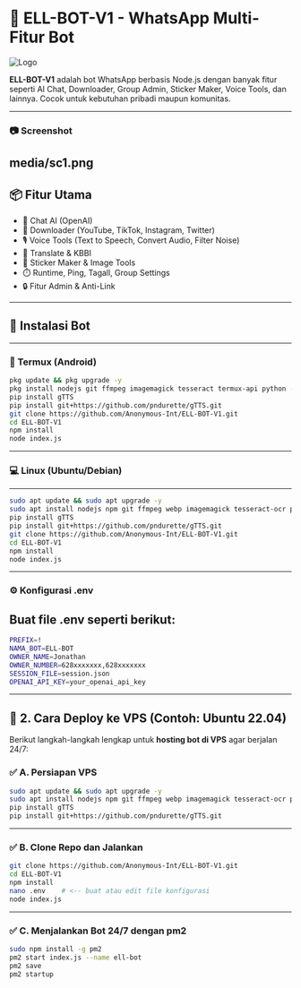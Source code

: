 # 🤖 ELL-BOT-V1 - WhatsApp Multi-Fitur Bot

![Logo](https://img.shields.io/badge/ELL--BOT--V1-WA%20Bot-green?style=flat-square&logo=whatsapp)

**ELL-BOT-V1** adalah bot WhatsApp berbasis Node.js dengan banyak fitur seperti AI Chat, Downloader, Group Admin, Sticker Maker, Voice Tools, dan lainnya. Cocok untuk kebutuhan pribadi maupun komunitas.

---
### 📷 Screenshot
<img src="">media/sc1.png</img>
---

## 📦 Fitur Utama

- 🤖 Chat AI (OpenAI)
- 🎵 Downloader (YouTube, TikTok, Instagram, Twitter)
- 🎙️ Voice Tools (Text to Speech, Convert Audio, Filter Noise)
- 📜 Translate & KBBI
- 📸 Sticker Maker & Image Tools
- ⏱️ Runtime, Ping, Tagall, Group Settings
- 🔒 Fitur Admin & Anti-Link

---
## 🔧 Instalasi Bot
---
### 📱 Termux (Android)

```bash
pkg update && pkg upgrade -y
pkg install nodejs git ffmpeg imagemagick tesseract termux-api python -y
pip install gTTS
pip install git+https://github.com/pndurette/gTTS.git
git clone https://github.com/Anonymous-Int/ELL-BOT-V1.git
cd ELL-BOT-V1
npm install
node index.js
```
---
### 💻 Linux (Ubuntu/Debian)
---

```bash
sudo apt update && sudo apt upgrade -y
sudo apt install nodejs npm git ffmpeg webp imagemagick tesseract-ocr python3 python3-pip -y
pip install gTTS
pip install git+https://github.com/pndurette/gTTS.git
git clone https://github.com/Anonymous-Int/ELL-BOT-V1.git
cd ELL-BOT-V1
npm install
node index.js
```

---
### ⚙️ Konfigurasi .env
Buat file .env seperti berikut:
---

```bash
PREFIX=!
NAMA_BOT=ELL-BOT
OWNER_NAME=Jonathan
OWNER_NUMBER=628xxxxxxx,628xxxxxxx
SESSION_FILE=session.json
OPENAI_API_KEY=your_openai_api_key
```
---

## 🚀 2. **Cara Deploy ke VPS (Contoh: Ubuntu 22.04)**

Berikut langkah-langkah lengkap untuk **hosting bot di VPS** agar berjalan 24/7:

### ✅ A. Persiapan VPS

```bash
sudo apt update && sudo apt upgrade -y
sudo apt install nodejs npm git ffmpeg webp imagemagick tesseract-ocr python3 python3-pip -y
pip install gTTS
pip install git+https://github.com/pndurette/gTTS.git
```
---

### ✅ B. Clone Repo dan Jalankan
```bash
git clone https://github.com/Anonymous-Int/ELL-BOT-V1.git
cd ELL-BOT-V1
npm install
nano .env    # <-- buat atau edit file konfigurasi
node index.js
```
---
### ✅ C. Menjalankan Bot 24/7 dengan pm2
```bash
sudo npm install -g pm2
pm2 start index.js --name ell-bot
pm2 save
pm2 startup
```
